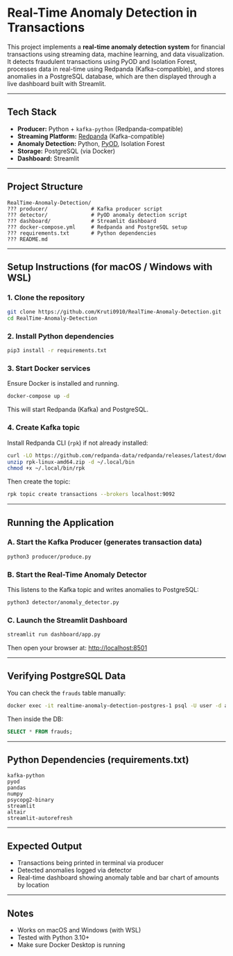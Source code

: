 # Real-Time Anomaly Detection in Transactions

This project implements a **real-time anomaly detection system** for financial transactions using streaming data, machine learning, and data visualization. It detects fraudulent transactions using PyOD and Isolation Forest, processes data in real-time using Redpanda (Kafka-compatible), and stores anomalies in a PostgreSQL database, which are then displayed through a live dashboard built with Streamlit.

---

## Tech Stack
- **Producer:** Python + `kafka-python` (Redpanda-compatible)
- **Streaming Platform:** [Redpanda](https://redpanda.com/) (Kafka-compatible)
- **Anomaly Detection:** Python, [PyOD](https://github.com/yzhao062/pyod), Isolation Forest
- **Storage:** PostgreSQL (via Docker)
- **Dashboard:** Streamlit

---

##  Project Structure
```
RealTime-Anomaly-Detection/
??? producer/              # Kafka producer script
??? detector/              # PyOD anomaly detection script
??? dashboard/             # Streamlit dashboard
??? docker-compose.yml     # Redpanda and PostgreSQL setup
??? requirements.txt       # Python dependencies
??? README.md
```

---

##  Setup Instructions (for macOS / Windows with WSL)

### 1. Clone the repository
```bash
git clone https://github.com/Kruti0910/RealTime-Anomaly-Detection.git
cd RealTime-Anomaly-Detection
```

### 2. Install Python dependencies
```bash
pip3 install -r requirements.txt
```

### 3. Start Docker services
Ensure Docker is installed and running.
```bash
docker-compose up -d
```
This will start Redpanda (Kafka) and PostgreSQL.

### 4. Create Kafka topic
Install Redpanda CLI (`rpk`) if not already installed:
```bash
curl -LO https://github.com/redpanda-data/redpanda/releases/latest/download/rpk-linux-amd64.zip
unzip rpk-linux-amd64.zip -d ~/.local/bin
chmod +x ~/.local/bin/rpk
```
Then create the topic:
```bash
rpk topic create transactions --brokers localhost:9092
```

---

##  Running the Application

### A. Start the Kafka Producer (generates transaction data)
```bash
python3 producer/produce.py
```

### B. Start the Real-Time Anomaly Detector
This listens to the Kafka topic and writes anomalies to PostgreSQL:
```bash
python3 detector/anomaly_detector.py
```

### C. Launch the Streamlit Dashboard
```bash
streamlit run dashboard/app.py
```

Then open your browser at: [http://localhost:8501](http://localhost:8501)

---

##  Verifying PostgreSQL Data
You can check the `frauds` table manually:
```bash
docker exec -it realtime-anomaly-detection-postgres-1 psql -U user -d anomalies
```
Then inside the DB:
```sql
SELECT * FROM frauds;
```

---

##  Python Dependencies (requirements.txt)
```
kafka-python
pyod
pandas
numpy
psycopg2-binary
streamlit
altair
streamlit-autorefresh
```

---

##  Expected Output
- Transactions being printed in terminal via producer
- Detected anomalies logged via detector
- Real-time dashboard showing anomaly table and bar chart of amounts by location

---

##  Notes
- Works on macOS and Windows (with WSL)
- Tested with Python 3.10+
- Make sure Docker Desktop is running

